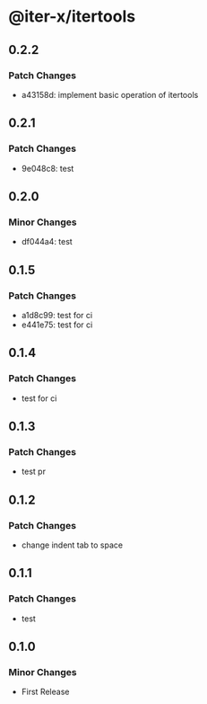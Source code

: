 # @iter-x/itertools

## 0.2.2

### Patch Changes

- a43158d: implement basic operation of itertools

## 0.2.1

### Patch Changes

- 9e048c8: test

## 0.2.0

### Minor Changes

- df044a4: test

## 0.1.5

### Patch Changes

- a1d8c99: test for ci
- e441e75: test for ci

## 0.1.4

### Patch Changes

- test for ci

## 0.1.3

### Patch Changes

- test pr

## 0.1.2

### Patch Changes

- change indent tab to space

## 0.1.1

### Patch Changes

- test

## 0.1.0

### Minor Changes

- First Release
